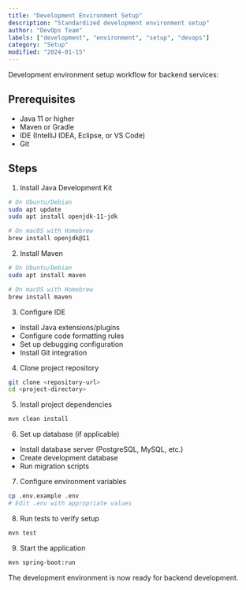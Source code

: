 ```yaml
---
title: "Development Environment Setup"
description: "Standardized development environment setup"
author: "DevOps Team"
labels: ["development", "environment", "setup", "devops"]
category: "Setup"
modified: "2024-01-15"
---
```


Development environment setup workflow for backend services:

## Prerequisites
- Java 11 or higher
- Maven or Gradle
- IDE (IntelliJ IDEA, Eclipse, or VS Code)
- Git

## Steps

1. Install Java Development Kit
```bash
# On Ubuntu/Debian
sudo apt update
sudo apt install openjdk-11-jdk

# On macOS with Homebrew
brew install openjdk@11
```

2. Install Maven
```bash
# On Ubuntu/Debian
sudo apt install maven

# On macOS with Homebrew
brew install maven
```

3. Configure IDE
- Install Java extensions/plugins
- Configure code formatting rules
- Set up debugging configuration
- Install Git integration

4. Clone project repository
```bash
git clone <repository-url>
cd <project-directory>
```

5. Install project dependencies
```bash
mvn clean install
```

6. Set up database (if applicable)
- Install database server (PostgreSQL, MySQL, etc.)
- Create development database
- Run migration scripts

7. Configure environment variables
```bash
cp .env.example .env
# Edit .env with appropriate values
```

8. Run tests to verify setup
```bash
mvn test
```

9. Start the application
```bash
mvn spring-boot:run
```

The development environment is now ready for backend development.
